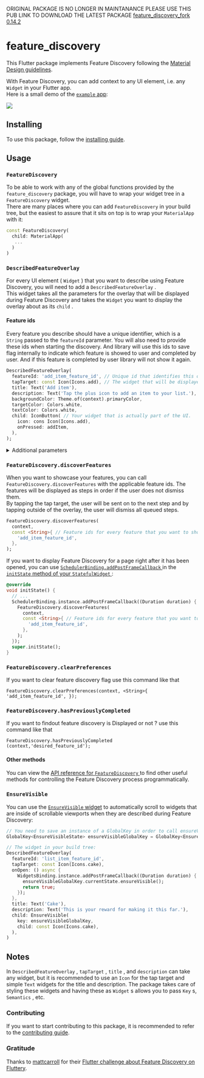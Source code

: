 ORIGINAL PACKAGE IS NO LONGER IN MAINTANANCE PLEASE USE THIS PUB LINK TO DOWNLOAD THE LATEST PACKAGE
[feature_discovery_fork 0.14.2 ](https://pub.dev/packages/feature_discovery_fork)




# feature_discovery

This Flutter package implements Feature Discovery following the [Material Design guidelines](https://material.io/archive/guidelines/growth-communications/feature-discovery.html).  

With Feature Discovery, you can add context to any UI element, i.e. any `Widget` in your Flutter app.  
Here is a small demo of the [ `example` app](https://pub.dev/packages/feature_discovery#-example-tab-):

[![](https://media.giphy.com/media/TJlOkURETOPiucHNRC/giphy.gif)](https://media.giphy.com/media/TJlOkURETOPiucHNRC/giphy.gif)

## Installing

To use this package, follow the [installing guide](https://pub.dev/packages/feature_discovery#-installing-tab-).

## Usage

### `FeatureDiscovery` 

To be able to work with any of the global functions provided by the `feature_discovery` package, you will have to wrap your widget tree in a `FeatureDiscovery` widget.    
There are many places where you can add `FeatureDiscovery` in your build tree, but the easiest to assure that it sits on top is to wrap your `MaterialApp` with it:

``` dart
const FeatureDiscovery(
  child: MaterialApp(
   ...
  )
)
```

### `DescribedFeatureOverlay` 

For every UI element ( `Widget` ) that you want to describe using Feature Discovery, you will need to add a `DescribedFeatureOverlay` .  
This widget takes all the parameters for the overlay that will be displayed during Feature Discovery and takes the `Widget` you want to display the overlay about as its `child` .

#### Feature ids

Every feature you describe should have a unique identifier, which is a `String` passed to the `featureId` parameter. You will also need to provide these ids when starting the discovery.
And library will use this ids to save flag internally to indicate which feature is showed to user and completed by user.
And if this feature is completed by user library will not show it again.

``` dart
DescribedFeatureOverlay(
  featureId: 'add_item_feature_id', // Unique id that identifies this overlay.
  tapTarget: const Icon(Icons.add), // The widget that will be displayed as the tap target.
  title: Text('Add item'),
  description: Text('Tap the plus icon to add an item to your list.'),
  backgroundColor: Theme.of(context).primaryColor,
  targetColor: Colors.white,
  textColor: Colors.white,
  child: IconButton( // Your widget that is actually part of the UI.
    icon: cons Icon(Icons.add),
    onPressed: addItem,
  ),
);
```

<details>
<summary>Additional parameters</summary>

#### `contentLocation` 

This is `ContentLocation.trivial` by default, however, the package cannot always determine the correct placement for the overlay. In those cases, you can provide either of these two:

 * `ContentLocation.below` : Text is displayed below the target.
  
 * `ContentLocation.above` : Text is displayed above the target.

#### `onComplete` 

``` dart
   onComplete: () async {
    // Executed when the tap target is tapped. The overlay will not close before
    // this function returns and after that, the next step will be opened.
    print('Target tapped.');
    // You can prevent completion by returning false.
    return true;
  },
```

#### `onDismiss` 

``` dart
  onDismiss: () async {
    // Called when the user taps outside of the overlay, trying to dismiss it.
    print('Overlay dismissed.');
    // You can prevent dismissal by returning false.
    return true;
  },
```

#### `onOpen` 

``` dart
  onOpen: () async {
    // This callback is called before the overlay is displayed.
    print('The overlay is about to be displayed.');
    // If you return false, the overlay will not be opened and the next step
    // will be attempted to open.
    return true;
  },
```

#### `enablePulsingAnimation` 

This is set to `true` by default, but you can disable the pulsing animation about the tap target by setting this to `false` .

#### `allowShowingDuplicate` 

If multiple `DescribedFeatureOverlay` s have the same `featureId` , they will interfere with each other during discovery and if you want to display multiple overlays at the same time, you will have to set `allowShowingDuplicate` to `true` for all of them.

### `barrierDismissible` 

This is set to `true` by default, but you can disable "dissmiss overlay on touch outside" by setting this to `false` .

#### `overflowMode` 

This is `OverflowMode.ignore` by default, which will simply render the content you pass to `title` and `description` , even if it overflows the background area, i.e. the circle of the overlay. Alternatively, you can specify any of the following if you desire different behavior:

 * `OverflowMode.clipContent` will clip any content that is outside of the inner area (the background's circle).
 
 * `OverflowMode.extendBackground` will expand the background circle if necessary.
 
 * `OverflowMode.wrapBackground` will expand the background circle if necessary, but also shrink it if the content is smaller than the default background size. 

</details>

### `FeatureDiscovery.discoverFeatures` 

When you want to showcase your features, you can call `FeatureDiscovery.discoverFeatures` with the applicable feature ids. The features will be displayed as steps in order if the user does not dismiss them.  
By tapping the tap target, the user will be sent on to the next step and by tapping outside of the overlay, the user will dismiss all queued steps.

``` dart
FeatureDiscovery.discoverFeatures(
  context,
  const <String>{ // Feature ids for every feature that you want to showcase in order.
    'add_item_feature_id',
  },
);
```

If you want to display Feature Discovery for a page right after it has been opened, you can use [ `SchedulerBinding.addPostFrameCallback` ](https://api.flutter.dev/flutter/scheduler/SchedulerBinding/addPostFrameCallback.html) in the [ `initState` method of your `StatefulWidget` ](https://api.flutter.dev/flutter/widgets/State/initState.html):

``` dart
@override
void initState() {
  // ...
  SchedulerBinding.instance.addPostFrameCallback((Duration duration) {
    FeatureDiscovery.discoverFeatures(
      context,
      const <String>{ // Feature ids for every feature that you want to showcase in order.
        'add_item_feature_id',
      },
    ); 
  });
  super.initState();
}
```

### `FeatureDiscovery.clearPreferences` 

If you want to clear feature discovery flag use this command like that

``` 
FeatureDiscovery.clearPreferences(context, <String>{ 'add_item_feature_id', });
```

### `FeatureDiscovery.hasPreviouslyCompleted` 

If you want to findout feature discovery is Displayed or not ? use this command like that

``` 
FeatureDiscovery.hasPreviouslyCompleted (context,'desired_feature_id');
```

#### Other methods

You can view the [API reference for `FeatureDiscovery` ](https://pub.dev/documentation/feature_discovery/latest/feature_discovery/FeatureDiscovery-class.html#static-methods) to find other useful methods for controlling the Feature Discovery process programmatically.

### `EnsureVisible` 

You can use the [ `EnsureVisible` widget](https://pub.dev/documentation/feature_discovery/latest/feature_discovery/EnsureVisible-class.html) to automatically scroll to widgets that are inside of scrollable viewports when they are described during Feature Discovery:

``` dart
// You need to save an instance of a GlobalKey in order to call ensureVisible in onOpen.
GlobalKey<EnsureVisibleState> ensureVisibleGlobalKey = GlobalKey<EnsureVisibleState>();

// The widget in your build tree:
DescribedFeatureOverlay(
  featureId: 'list_item_feature_id',
  tapTarget: const Icon(Icons.cake),
  onOpen: () async {
    WidgetsBinding.instance.addPostFrameCallback((Duration duration) {
      ensureVisibleGlobalKey.currentState.ensureVisible();
      return true;
    });
  },
  title: Text('Cake'),
  description: Text('This is your reward for making it this far.'),
  child: EnsureVisible(
    key: ensureVisibleGlobalKey,
    child: const Icon(Icons.cake),
  ),
)
```

## Notes

In `DescribedFeatureOverlay` , `tapTarget` , `title` , and `description` can take any widget, but it is recommended to use an `Icon` for the tap target and simple `Text` widgets for the title and description. The package takes care of styling these widgets and having these as `Widget` s allows you to pass `Key` s, `Semantics` , etc.

### Contributing

If you want to start contributing to this package, it is recommended to refer to the [contributing guide](https://github.com/ayalma/feature_discovery/blob/master/CONTRIBUTING.md).

### Gratitude 

Thanks to [mattcarroll](https://medium.com/@mattcarroll) for their [Flutter challenge about Feature Discovery on Fluttery](https://youtu.be/Xm0ELlBtNWM).
